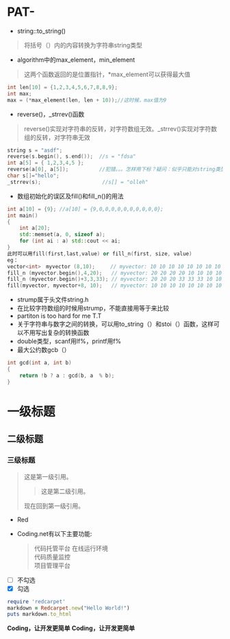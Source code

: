 # PAT-
- string::to_string() 
>将括号（）内的内容转换为字符串string类型
- algorithm中的max_element，min_element
>这两个函数返回的是位置指针，*max_element可以获得最大值
```c++
int len[10] = {1,2,3,4,5,6,7,8,8,9};
int max;
max = (*max_element(len, len + 10));//这时候，max值为9
```
- reverse()，_strrev()函数
> reverse()实现对字符串的反转，对字符数组无效。_strrev()实现对字符数组的反转，对字符串无效
```c++
string s = "asdf";    
reverse(s.begin(), s.end());  //s = "fdsa"
int a[5] = { 1,2,3,4,5 };
reverse(a[0], a[5]);          //犯错。。。怎样用下标？疑问：似乎只能对string类型才可以用reverse
char s[]="hello";
_strrev(s);                    //s[] = "olleh"
```

- 数组初始化的误区及fill()和fill_n()的用法
```c++
int a[10] = {9}; //a[10] = {9,0,0,0,0,0,0,0,0,0,0};
int main()
{
    int a[20];
    std::memset(a, 0, sizeof a);
    for (int ai : a) std::cout << ai;
}
此时可以用fill(first,last,value) or fill_n(first, size, value)
eg：
vector<int>　myvector (8,10);     // myvector: 10 10 10 10 10 10 10 10
fill_n (myvector.begin(),4,20);   // myvector: 20 20 20 20 10 10 10 10
fill_n (myvector.begin()+3,3,33); // myvector: 20 20 20 33 33 33 10 10
fill(myvector, myvector+8, 10);   // myvector: 10 10 10 10 10 10 10 10
```
- strump属于头文件string.h
- 在比较字符数组的时候用strump，不能直接用等于来比较
- partiton is too hard for me T.T
- 关于字符串与数字之间的转换，可以用to_string（）和stoi（）函数，这样可以不用写出复杂的转换函数
- double类型，scanf用lf%，printf用f%
- 最大公约数gcb（）
```c++
int gcd(int a, int b)
{
    return !b ? a : gcd(b, a  % b);
}
```



# 一级标题
## 二级标题
### 三级标题

> 这是第一级引用。
>
> > 这是第二级引用。
>
> 现在回到第一级引用。

- Red

*  Coding.net有以下主要功能:
    > 代码托管平台
    > 在线运行环境    
    > 代码质量监控    
    > 项目管理平台
    
- [ ] 不勾选
- [x] 勾选
```ruby
require 'redcarpet'
markdown = Redcarpet.new("Hello World!")
puts markdown.to_html
```
**Coding，让开发更简单**
__Coding，让开发更简单__

